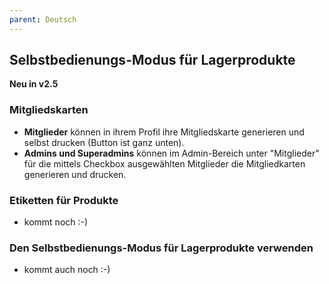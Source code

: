 ```yaml
---
parent: Deutsch
---
```

## Selbstbedienungs-Modus für Lagerprodukte

**Neu in v2.5**

### Mitgliedskarten
* **Mitglieder** können in ihrem Profil ihre Mitgliedskarte generieren und selbst drucken (Button ist ganz unten).
* **Admins und Superadmins** können im Admin-Bereich unter "Mitglieder" für die mittels Checkbox ausgewählten Mitglieder die Mitgliedkarten generieren und drucken.


### Etiketten für Produkte
* kommt noch :-)


### Den Selbstbedienungs-Modus für Lagerprodukte verwenden
* kommt auch noch :-)